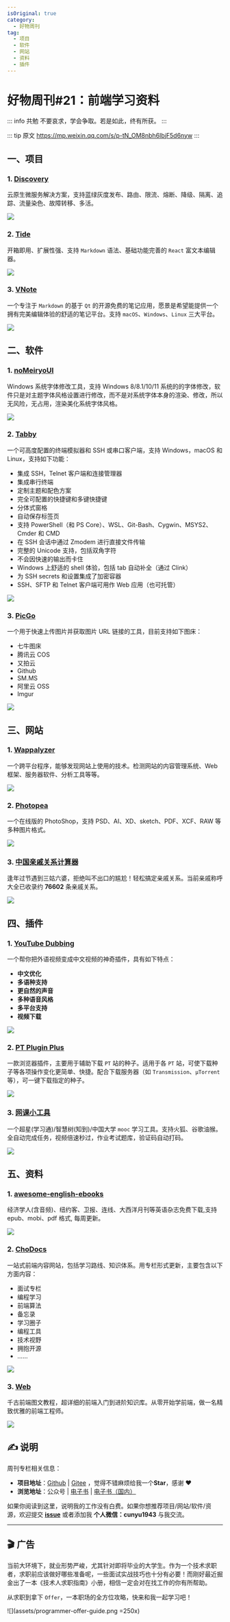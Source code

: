 ```yaml
---
isOriginal: true
category:
  - 好物周刊
tag:
  - 项目
  - 软件
  - 网站
  - 资料
  - 插件
---
```

# 好物周刊#21：前端学习资料

::: info 共勉
不要哀求，学会争取。若是如此，终有所获。
:::

::: tip 原文
https://mp.weixin.qq.com/s/p-tN_OM8nbh6IbjF5d6nyw
:::

## 一、项目

### 1. [Discovery](https://github.com/Nepxion/Discovery)

云原生微服务解决方案，支持蓝绿灰度发布、路由、限流、熔断、降级、隔离、追踪、流量染色、故障转移、多活。

![](https://cdn.staticaly.com/gh/cunyu1943/JavaPark@main/src/weekly/2023/assets/1693268061437.webp)

### 2. [Tide](https://gitee.com/oschina/tide)

开箱即用、扩展性强、支持 `Markdown` 语法、基础功能完善的 `React` 富文本编辑器。

![](https://cdn.staticaly.com/gh/cunyu1943/JavaPark@main/src/weekly/2023/assets/1693635105652.webp)

### 3. [VNote](https://gitee.com/tamlok/vnote)

一个专注于 `Markdown` 的基于 `Qt` 的开源免费的笔记应用，愿景是希望能提供一个拥有完美编辑体验的舒适的笔记平台。支持 `macOS`、`Windows`、`Linux` 三大平台。

![](https://cdn.staticaly.com/gh/cunyu1943/JavaPark@main/src/weekly/2023/assets/1693635519202.webp)

## 二、软件

### 1. [noMeiryoUI](https://github.com/Tatsu-syo/noMeiryoUI)

Windows 系统字体修改工具，支持 Windows 8/8.1/10/11 系统的的字体修改，软件只是对主题字体风格设置进行修改，而不是对系统字体本身的渲染、修改，所以无风险，无占用，渲染美化系统字体风格。

![](https://cdn.staticaly.com/gh/cunyu1943/JavaPark@main/src/weekly/2023/assets/1693268208239.webp)

### 2. [Tabby](https://tabby.sh/)

一个可高度配置的终端模拟器和 SSH 或串口客户端，支持 Windows，macOS 和 Linux，支持如下功能：

-   集成 SSH，Telnet 客户端和连接管理器
-   集成串行终端
-   定制主题和配色方案
-   完全可配置的快捷键和多键快捷键
-   分体式窗格
-   自动保存标签页
-   支持 PowerShell（和 PS Core）、WSL、Git-Bash、Cygwin、MSYS2、Cmder 和 CMD
-   在 SSH 会话中通过 Zmodem 进行直接文件传输
-   完整的 Unicode 支持，包括双角字符
-   不会因快速的输出而卡住
-   Windows 上舒适的 shell 体验，包括 tab 自动补全（通过 Clink）
-   为 SSH secrets 和设置集成了加密容器
-   SSH、SFTP 和 Telnet 客户端可用作 Web 应用（也可托管）

![](https://cdn.staticaly.com/gh/cunyu1943/JavaPark@main/src/weekly/2023/assets/1693227832276.webp)

### 3. [PicGo](https://github.com/Molunerfinn/PicGo)

一个用于快速上传图片并获取图片 URL 链接的工具，目前支持如下图床：

-   七牛图床
-   腾讯云 COS
-   又拍云
-   Github
-   SM.MS
-   阿里云 OSS
-   Imgur

![](https://cdn.staticaly.com/gh/cunyu1943/JavaPark@main/src/weekly/2023/assets/1693230661300.webp)

## 三、网站

### 1. [Wappalyzer](https://www.wappalyzer.com/)

一个跨平台程序，能够发现网站上使用的技术。检测网站的内容管理系统、Web 框架、服务器软件、分析工具等等。

![](https://cdn.staticaly.com/gh/cunyu1943/JavaPark@main/src/weekly/2023/assets/1690768605419.webp)

### 2. [Photopea](https://www.photopea.com/)

一个在线版的 PhotoShop，支持 PSD、AI、XD、sketch、PDF、XCF、RAW 等多种图片格式。

![](https://cdn.staticaly.com/gh/cunyu1943/JavaPark@main/src/weekly/2023/assets/1690768504751.webp)

### 3. [中国亲戚关系计算器](https://passer-by.com/relationship/)

逢年过节遇到三姑六婆，拒绝叫不出口的尴尬！轻松搞定亲戚关系。当前亲戚称呼大全已收录约 **76602** 条亲戚关系。

![](https://cdn.staticaly.com/gh/cunyu1943/JavaPark@main/src/weekly/2023/assets/1691367608073.webp)

## 四、插件

### 1. [YouTube Dubbing](https://www.youtube-dubbing.com/)

一个帮你把外语视频变成中文视频的神奇插件，具有如下特点：

-   **中文优化**
-   **多语种支持**
-   **更自然的声音**
-   **多种语音风格**
-   **多平台支持**
-   **视频下载**

![](https://cdn.staticaly.com/gh/cunyu1943/JavaPark@main/src/weekly/2023/assets/1693556784310.webp)

### 2. [PT Plugin Plus](https://microsoftedge.microsoft.com/addons/detail/pt-plugin-plus/ekhingnlcjebipkdcgkkheigmljefepn)

一款浏览器插件，主要用于辅助下载 `PT` 站的种子。适用于各 `PT` 站，可使下载种子等各项操作变化更简单、快捷。配合下载服务器（如 `Transmission`、`µTorrent` 等），可一键下载指定的种子。

![](https://cdn.staticaly.com/gh/cunyu1943/JavaPark@main/src/weekly/2023/assets/1693557437416.webp)

### 3. [网课小工具](https://chrome.google.com/webstore/detail/网课小工具/kkicgcijebblepmephnfganiiochecfl?hl=zh-CN)

一个超星(学习通)/智慧树(知到)/中国大学 `mooc` 学习工具。支持火狐、谷歌油猴。全自动完成任务，视频倍速秒过，作业考试题库，验证码自动打码。

![](https://cdn.staticaly.com/gh/cunyu1943/JavaPark@main/src/weekly/2023/assets/1693557757726.webp)

## 五、资料

### 1. [awesome-english-ebooks](https://github.com/hehonghui/awesome-english-ebooks)

经济学人(含音频)、纽约客、卫报、连线、大西洋月刊等英语杂志免费下载,支持 epub、mobi、pdf 格式, 每周更新。

![](https://cdn.staticaly.com/gh/cunyu1943/JavaPark@main/src/weekly/2023/assets/1693268253046.webp)

### 2. [ChoDocs](https://github.com/chodocs/chodocs)

一站式前端内容网站，包括学习路线、知识体系。用专栏形式更新，主要包含以下方面内容：

-   面试专栏
-   编程学习
-   前端算法
-   备忘录
-   学习圈子
-   编程工具
-   技术视野
-   拥抱开源
-   ……

![](https://cdn.staticaly.com/gh/cunyu1943/JavaPark@main/src/weekly/2023/assets/1693268778391.webp)

### 3. [Web](https://github.com/qianguyihao/Web)

千古前端图文教程，超详细的前端入门到进阶知识库。从零开始学前端，做一名精致优雅的前端工程师。

![](https://cdn.staticaly.com/gh/cunyu1943/JavaPark@main/src/weekly/2023/assets/1693268832733.webp)

## ✍️ 说明

周刊专栏相关信息：

- **项目地址**：[Github](https://github.com/cunyu1943/JavaPark/) | [Gitee](https://gitee.com/cunyu1943/JavaPark/) ，觉得不错麻烦给我一个**Star**，感谢 ❤️
- **浏览地址**：公众号 | [电子书](https://cunyu1943.github.io/) | [电子书（国内）](https://cunyu1943.gitee.io/)

如果你阅读到这里，说明我的工作没有白费。如果你想推荐项目/网站/软件/资源，欢迎提交 **[issue](https://github.com/cunyu1943/JavaPark/issues)** 或者添加我 **个人微信：cunyu1943** 与我交流。

---

## 🎬️ 广告
当前大环境下，就业形势严峻，尤其针对即将毕业的大学生。作为一个技术求职者，求职前应该做好哪些准备呢，一些面试实战技巧也十分有必要！而刚好最近掘金出了一本《技术人求职指南》小册，相信一定会对在找工作的你有所帮助。

从求职到拿下 `Offer`，一本职场的全方位攻略，快来和我一起学习吧！

![](assets/programmer-offer-guide.png =250x)

<Share colorful />

